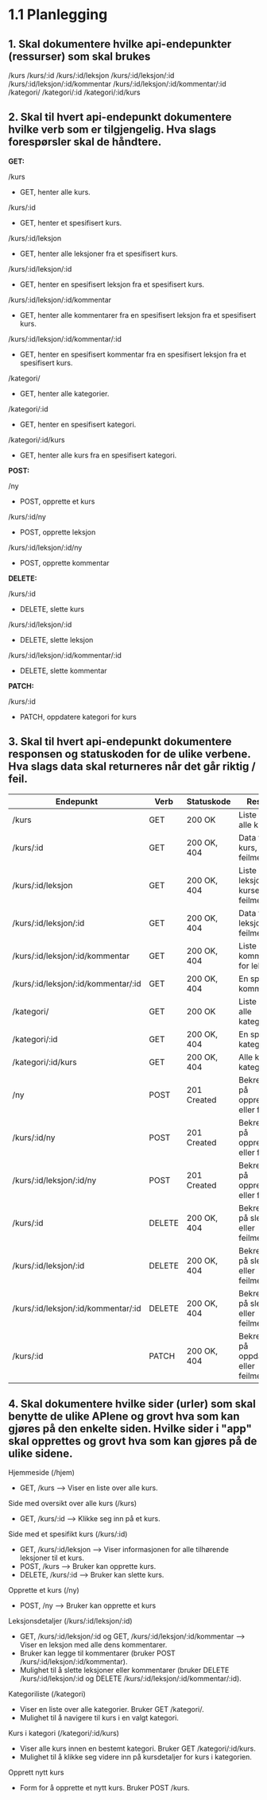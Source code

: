 # 1.1 Planlegging

## 1. Skal dokumentere hvilke api-endepunkter (ressurser) som skal brukes

/kurs
/kurs/:id
/kurs/:id/leksjon
/kurs/:id/leksjon/:id
/kurs/:id/leksjon/:id/kommentar
/kurs/:id/leksjon/:id/kommentar/:id
/kategori/
/kategori/:id
/kategori/:id/kurs

## 2. Skal til hvert api-endepunkt dokumentere hvilke verb som er tilgjengelig. Hva slags forespørsler skal de håndtere. 

**GET:**

/kurs
- GET, henter alle kurs.

/kurs/:id
- GET, henter et spesifisert kurs.

/kurs/:id/leksjon
- GET, henter alle leksjoner fra et spesifisert kurs.

/kurs/:id/leksjon/:id
- GET, henter en spesifisert leksjon fra et spesifisert kurs.

/kurs/:id/leksjon/:id/kommentar
- GET, henter alle kommentarer fra en spesifisert leksjon fra et spesifisert kurs.

/kurs/:id/leksjon/:id/kommentar/:id
- GET, henter en spesifisert kommentar fra en spesifisert leksjon fra et spesifisert kurs.

/kategori/
- GET, henter alle kategorier.

/kategori/:id
- GET, henter en spesifisert kategori.

/kategori/:id/kurs
- GET, henter alle kurs fra en spesifisert kategori.

**POST:**

/ny
- POST, opprette et kurs

/kurs/:id/ny
- POST, opprette leksjon

/kurs/:id/leksjon/:id/ny
- POST, opprette kommentar

**DELETE:**

/kurs/:id
- DELETE, slette kurs

/kurs/:id/leksjon/:id
- DELETE, slette leksjon

/kurs/:id/leksjon/:id/kommentar/:id
- DELETE, slette kommentar


**PATCH:**

/kurs/:id
- PATCH, oppdatere kategori for kurs


## 3. Skal til hvert api-endepunkt dokumentere responsen og statuskoden for de ulike verbene. Hva slags data skal returneres når det går riktig / feil.

| **Endepunkt**                               | **Verb**   | **Statuskode**       | **Respons**                                         |
|-----------------------------------------|--------|------------------|-------------------------------------------------|
| /kurs                                   | GET    | 200 OK           | Liste over alle kurs                            |
| /kurs/:id                               | GET    | 200 OK, 404      | Data for ett kurs, eller feilmelding            |
| /kurs/:id/leksjon                       | GET    | 200 OK, 404      | Liste over leksjoner i kurset eller feilmelding |
| /kurs/:id/leksjon/:id                   | GET    | 200 OK, 404      | Data for en leksjon eller feilmelding           |
| /kurs/:id/leksjon/:id/kommentar         | GET    | 200 OK, 404      | Liste over kommentarer for leksjonen            |
| /kurs/:id/leksjon/:id/kommentar/:id     | GET    | 200 OK, 404      | En spesifikk kommentar                          |
| /kategori/                              | GET    | 200 OK           | Liste over alle kategorier                      |
| /kategori/:id                           | GET    | 200 OK, 404      | En spesifikk kategori                           |
| /kategori/:id/kurs                      | GET    | 200 OK, 404      | Alle kurs i en kategori                         |
| /ny                                     | POST   | 201 Created      | Bekreftelse på opprettelse eller feil           |
| /kurs/:id/ny                            | POST   | 201 Created      | Bekreftelse på opprettelse eller feil           |
| /kurs/:id/leksjon/:id/ny                | POST   | 201 Created      | Bekreftelse på opprettelse eller feil           |
| /kurs/:id                               | DELETE | 200 OK, 404      | Bekreftelse på sletting eller feilmelding       |
| /kurs/:id/leksjon/:id                   | DELETE | 200 OK, 404      | Bekreftelse på sletting eller feilmelding       |
| /kurs/:id/leksjon/:id/kommentar/:id     | DELETE | 200 OK, 404      | Bekreftelse på sletting eller feilmelding       |
| /kurs/:id                               | PATCH  | 200 OK, 404      | Bekreftelse på oppdatering eller feilmelding    |


## 4. Skal dokumentere hvilke sider (urler) som skal benytte de ulike APIene og grovt hva som kan gjøres på den enkelte siden. Hvilke sider i "app" skal opprettes og grovt hva som kan gjøres på de ulike sidene.

Hjemmeside (/hjem)
- GET, /kurs --> Viser en liste over alle kurs.

Side med oversikt over alle kurs (/kurs)
- GET, /kurs/:id --> Klikke seg inn på et kurs.

Side med et spesifikt kurs (/kurs/:id)
- GET, /kurs/:id/leksjon --> Viser informasjonen for alle tilhørende leksjoner til et kurs.
- POST, /kurs --> Bruker kan opprette kurs.
- DELETE, /kurs/:id --> Bruker kan slette kurs.

Opprette et kurs (/ny)
- POST, /ny --> Bruker kan opprette et kurs

Leksjonsdetaljer (/kurs/:id/leksjon/:id)
- GET, /kurs/:id/leksjon/:id og GET, /kurs/:id/leksjon/:id/kommentar --> Viser en leksjon med alle dens kommentarer.
- Bruker kan legge til kommentarer (bruker POST /kurs/:id/leksjon/:id/kommentar).
- Mulighet til å slette leksjoner eller kommentarer (bruker DELETE /kurs/:id/leksjon/:id og DELETE /kurs/:id/leksjon/:id/kommentar/:id).

Kategoriliste (/kategori)
- Viser en liste over alle kategorier. Bruker GET /kategori/.
- Mulighet til å navigere til kurs i en valgt kategori.

Kurs i kategori (/kategori/:id/kurs)
- Viser alle kurs innen en bestemt kategori. Bruker GET /kategori/:id/kurs.
- Mulighet til å klikke seg videre inn på kursdetaljer for kurs i kategorien.

Opprett nytt kurs
- Form for å opprette et nytt kurs. Bruker POST /kurs.